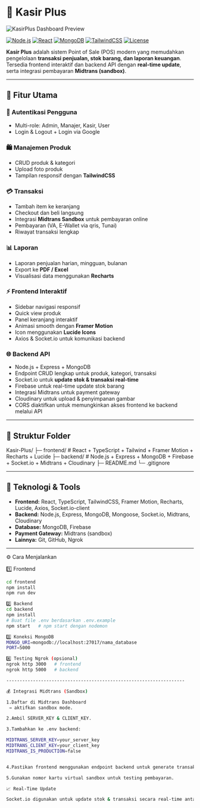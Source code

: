 # 🛒 Kasir Plus

![KasirPlus Dashboard Preview](https://res.cloudinary.com/dmrpx33rn/image/upload/v1761725178/Screenshot_from_2025-10-29_15-04-26_pq5f4h.png)

[![Node.js](https://img.shields.io/badge/Node.js-v18-green)](https://nodejs.org/) 
[![React](https://img.shields.io/badge/React-v18-blue)](https://reactjs.org/) 
[![MongoDB](https://img.shields.io/badge/MongoDB-v6-green)](https://www.mongodb.com/) 
[![TailwindCSS](https://img.shields.io/badge/TailwindCSS-v3-blue)](https://tailwindcss.com/) 
[![License](https://img.shields.io/badge/License-MIT-yellow)](LICENSE)

**Kasir Plus** adalah sistem Point of Sale (POS) modern yang memudahkan pengelolaan **transaksi penjualan, stok barang, dan laporan keuangan**.  
Tersedia frontend interaktif dan backend API dengan **real-time update**, serta integrasi pembayaran **Midtrans (sandbox)**.


---------------------------------------------------------------------

## 🎯 Fitur Utama

### 👤 Autentikasi Pengguna
- Multi-role: Admin, Manajer, Kasir, User
- Login & Logout + Login via Google

### 🛍️ Manajemen Produk
- CRUD produk & kategori
- Upload foto produk
- Tampilan responsif dengan **TailwindCSS**

### 💳 Transaksi
- Tambah item ke keranjang
- Checkout dan beli langsung
- Integrasi **Midtrans Sandbox** untuk pembayaran online
- Pembayaran (VA, E-Wallet via qris, Tunai)
- Riwayat transaksi lengkap

### 📊 Laporan
- Laporan penjualan harian, mingguan, bulanan
- Export ke **PDF / Excel**
- Visualisasi data menggunakan **Recharts**

### ⚡ Frontend Interaktif
- Sidebar navigasi responsif
- Quick view produk
- Panel keranjang interaktif
- Animasi smooth dengan **Framer Motion**
- Icon menggunakan **Lucide Icons**
- Axios & Socket.io untuk komunikasi backend

### 🌐 Backend API
- Node.js + Express + MongoDB
- Endpoint CRUD lengkap untuk produk, kategori, transaksi
- Socket.io untuk **update stok & transaksi real-time**
- Firebase untuk real-time update stok barang 
- Integrasi Midtrans untuk payment gateway
- Cloudinary untuk upload & penyimpanan gambar
- CORS diaktifkan untuk memungkinkan akses frontend ke backend melalui API

------------------------------------------------------------------

## 📁 Struktur Folder

Kasir-Plus/
├─ frontend/ # React + TypeScript + Tailwind + Framer Motion + Recharts + Lucide
├─ backend/ # Node.js + Express + MongoDB + Firebase + Socket.io + Midtrans + Cloudinary
├─ README.md
└─ .gitignore



------------------------------------------------------------------

## 🚀 Teknologi & Tools

- **Frontend:** React, TypeScript, TailwindCSS, Framer Motion, Recharts, Lucide, Axios, Socket.io-client  
- **Backend:** Node.js, Express, MongoDB, Mongoose, Socket.io, Midtrans, Cloudinary
- **Database:** MongoDB, Firebase
- **Payment Gateway:** Midtrans (sandbox)
- **Lainnya:** Git, GitHub, Ngrok  

-------------------------------------------------------------------
⚙️ Cara Menjalankan

1️⃣ Frontend
```bash
cd frontend
npm install
npm run dev

2️⃣ Backend
cd backend
npm install
# Buat file .env berdasarkan .env.example
npm start   # npm start dengan nodemon

3️⃣ Koneksi MongoDB
MONGO_URI=mongodb://localhost:27017/nama_database
PORT=5000

4️⃣ Testing Ngrok (opsional)
ngrok http 3000   # frontend
ngrok http 5000   # backend

-------------------------------------------------------------------

💰 Integrasi Midtrans (Sandbox)

1.Daftar di Midtrans Dashboard
 → aktifkan sandbox mode.

2.Ambil SERVER_KEY & CLIENT_KEY.

3.Tambahkan ke .env backend:

MIDTRANS_SERVER_KEY=your_server_key
MIDTRANS_CLIENT_KEY=your_client_key
MIDTRANS_IS_PRODUCTION=false


4.Pastikan frontend menggunakan endpoint backend untuk generate transaksi.

5.Gunakan nomor kartu virtual sandbox untuk testing pembayaran.

📈 Real-Time Update

Socket.io digunakan untuk update stok & transaksi secara real-time antar user di frontend.





